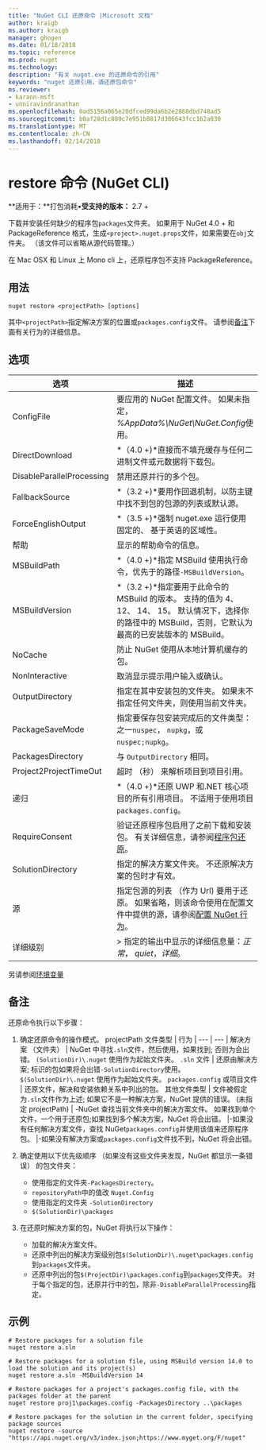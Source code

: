 ```yaml
---
title: "NuGet CLI 还原命令 |Microsoft 文档"
author: kraigb
ms.author: kraigb
manager: ghogen
ms.date: 01/18/2018
ms.topic: reference
ms.prod: nuget
ms.technology: 
description: "有关 nuget.exe 的还原命令的引用"
keywords: "nuget 还原引用，请还原包命令"
ms.reviewer:
- karann-msft
- unniravindranathan
ms.openlocfilehash: 0ad5156a065e20dfced99da6b2e2860dbd748ad5
ms.sourcegitcommit: b0af28d1c809c7e951b0817d306643fcc162a030
ms.translationtype: MT
ms.contentlocale: zh-CN
ms.lasthandoff: 02/14/2018
---
```

# <a name="restore-command-nuget-cli"></a>restore 命令 (NuGet CLI)

**适用于：**打包消耗&bullet;**受支持的版本：** 2.7 +

下载并安装任何缺少的程序包`packages`文件夹。 如果用于 NuGet 4.0 + 和 PackageReference 格式，生成`<project>.nuget.props`文件，如果需要在`obj`文件夹。 （该文件可以省略从源代码管理。）

在 Mac OSX 和 Linux 上 Mono cli 上，还原程序包不支持 PackageReference。

## <a name="usage"></a>用法

```cli
nuget restore <projectPath> [options]
```

其中`<projectPath>`指定解决方案的位置或`packages.config`文件。 请参阅[备注](#remarks)下面有关行为的详细信息。

## <a name="options"></a>选项

| 选项 | 描述 |
| --- | --- |
| ConfigFile | 要应用的 NuGet 配置文件。 如果未指定， *%AppData%\NuGet\NuGet.Config*使用。 |
| DirectDownload | *（4.0 +)*直接而不填充缓存与任何二进制文件或元数据将下载包。 |
| DisableParallelProcessing | 禁用还原并行的多个包。 |
| FallbackSource | *（3.2 +)*要用作回退机制，以防主键中找不到包的包源的列表或默认源。 |
| ForceEnglishOutput | *（3.5 +)*强制 nuget.exe 运行使用固定的、 基于英语的区域性。 |
| 帮助 | 显示的帮助命令的信息。 |
| MSBuildPath | *（4.0 +)*指定 MSBuild 使用执行命令，优先于的路径`-MSBuildVersion`。 |
| MSBuildVersion | *（3.2 +)*指定要用于此命令的 MSBuild 的版本。 支持的值为 4、 12、 14、 15。 默认情况下，选择你的路径中的 MSBuild，否则，它默认为最高的已安装版本的 MSBuild。 |
| NoCache | 防止 NuGet 使用从本地计算机缓存的包。 |
| NonInteractive | 取消显示提示用户输入或确认。 |
| OutputDirectory | 指定在其中安装包的文件夹。 如果未不指定任何文件夹，则使用当前文件夹。 |
| PackageSaveMode | 指定要保存包安装完成后的文件类型： 之一`nuspec`， `nupkg`，或`nuspec;nupkg`。 |
| PackagesDirectory | 与 `OutputDirectory` 相同。 |
| Project2ProjectTimeOut | 超时 （秒） 来解析项目到项目引用。 |
| 递归 | *（4.0 +)*还原 UWP 和.NET 核心项目的所有引用项目。 不适用于使用项目`packages.config`。 |
| RequireConsent | 验证还原程序包启用了之前下载和安装包。 有关详细信息，请参阅[程序包还原](../consume-packages/package-restore.md)。 |
| SolutionDirectory | 指定的解决方案文件夹。 不还原解决方案的包时才有效。 |
| 源 | 指定包源的列表 （作为 Url) 要用于还原。 如果省略，则该命令使用在配置文件中提供的源，请参阅[配置 NuGet 行为](../consume-packages/configuring-nuget-behavior.md)。 |
| 详细级别 |> 指定的输出中显示的详细信息量：*正常*， *quiet*，*详细*。 |

另请参阅[环境变量](cli-ref-environment-variables.md)

## <a name="remarks"></a>备注

还原命令执行以下步骤：

1. 确定还原命令的操作模式。
    projectPath 文件类型 | 行为
    | --- | --- |
    解决方案 （文件夹） | NuGet 中寻找`.sln`文件，然后使用，如果找到; 否则为会出错。 `(SolutionDir)\.nuget` 使用作为起始文件夹。
    `.sln` 文件 | 还原由解决方案; 标识的包如果将会出错`-SolutionDirectory`使用。 `$(SolutionDir)\.nuget` 使用作为起始文件夹。
    `packages.config` 或项目文件 | 还原文件，解决和安装依赖关系中列出的包。
    其他文件类型 | 文件被假定为`.sln`文件作为上述; 如果它不是一种解决方案，NuGet 提供的错误。
    (未指定 projectPath) | -NuGet 查找当前文件夹中的解决方案文件。 如果找到单个文件，一个用于还原包;如果找到多个解决方案，NuGet 将会出错。
    |-如果没有任何解决方案文件，查找 NuGet`packages.config`并使用该值来还原程序包。
    |-如果没有解决方案或`packages.config`文件找不到，NuGet 将会出错。

1. 确定使用以下优先级顺序 （如果没有这些文件夹发现，NuGet 都显示一条错误） 的包文件夹：

    - 使用指定的文件夹`-PackagesDirectory`。
    - `repositoryPath`中的值改 `Nuget.Config`
    - 使用指定的文件夹 `-SolutionDirectory`
    - `$(SolutionDir)\packages`

1. 在还原时解决方案的包，NuGet 将执行以下操作：
    - 加载的解决方案文件。
    - 还原中列出的解决方案级别包`$(SolutionDir)\.nuget\packages.config`到`packages`文件夹。
    - 还原中列出的包`$(ProjectDir)\packages.config`到`packages`文件夹。 对于每个指定的包，还原并行中的包，除非`-DisableParallelProcessing`指定。

## <a name="examples"></a>示例

```cli
# Restore packages for a solution file
nuget restore a.sln

# Restore packages for a solution file, using MSBuild version 14.0 to load the solution and its project(s)
nuget restore a.sln -MSBuildVersion 14

# Restore packages for a project's packages.config file, with the packages folder at the parent
nuget restore proj1\packages.config -PackagesDirectory ..\packages

# Restore packages for the solution in the current folder, specifying package sources
nuget restore -source "https://api.nuget.org/v3/index.json;https://www.myget.org/F/nuget"
```
